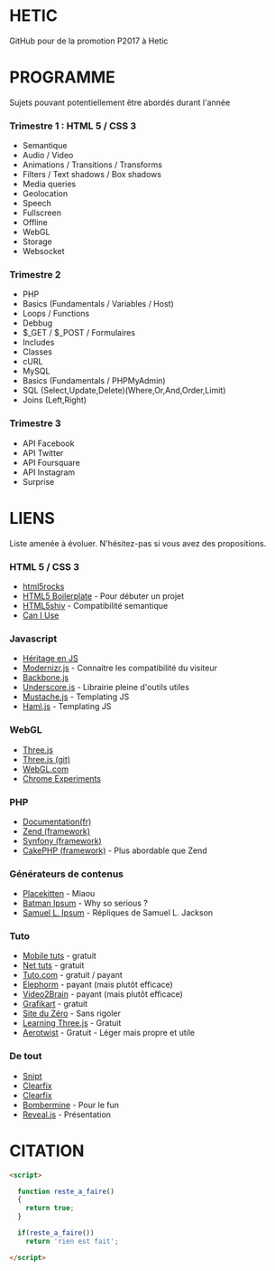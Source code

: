 HETIC
========

GitHub pour de la promotion P2017 à Hetic

# PROGRAMME

Sujets pouvant potentiellement être abordés durant l'année

### Trimestre 1 : HTML 5 / CSS 3

 - Semantique
 - Audio / Video
 - Animations / Transitions / Transforms
 - Filters / Text shadows / Box shadows
 - Media queries
 - Geolocation
 - Speech
 - Fullscreen
 - Offline
 - WebGL
 - Storage
 - Websocket

### Trimestre 2
 
 - PHP
  - Basics (Fundamentals / Variables / Host)
  - Loops / Functions
  - Debbug
  - $_GET / $_POST / Formulaires
  - Includes
  - Classes
  - cURL
 - MySQL
  - Basics (Fundamentals / PHPMyAdmin)
  - SQL (Select,Update,Delete)(Where,Or,And,Order,Limit)
  - Joins (Left,Right)

### Trimestre 3
 
 - API Facebook
 - API Twitter
 - API Foursquare
 - API Instagram
 - Surprise

# LIENS

Liste amenée à évoluer. N'hésitez-pas si vous avez des propositions.

### HTML 5 / CSS 3

  - [html5rocks](http://www.html5rocks.com/)
  - [HTML5 Boilerplate](http://html5boilerplate.com/) - Pour débuter un projet
  - [HTML5shiv](https://github.com/aFarkas/html5shiv) - Compatibilité semantique
  - [Can I Use](http://caniuse.com/)

### Javascript

  - [Héritage en JS](http://ejohn.org/blog/simple-javascript-inheritance/)
  - [Modernizr.js](http://modernizr.com/) - Connaitre les compatibilité du visiteur
  - [Backbone.js](http://backbonejs.org/)
  - [Underscore.js](http://underscorejs.org/) - Librairie pleine d'outils utiles
  - [Mustache.js](https://github.com/janl/mustache.js) - Templating JS
  - [Haml.js](https://github.com/creationix/haml-js) - Templating JS

### WebGL

  - [Three.js](http://threejs.org/)
  - [Three.js (git)](https://github.com/mrdoob/three.js)
  - [WebGL.com](http://www.webgl.com/)
  - [Chrome Experiments](http://www.chromeexperiments.com/webgl/)

### PHP

  - [Documentation(fr)](http://php.net/manual/fr/)
  - [Zend (framework)](http://framework.zend.com/)
  - [Synfony (framework)](http://symfony.com/)
  - [CakePHP (framework)](http://cakephp.org/) - Plus abordable que Zend

### Générateurs de contenus

  - [Placekitten](http://placekitten.com/) - Miaou
  - [Batman Ipsum](http://batman-ipsum.com/) - Why so serious ?
  - [Samuel L. Ipsum](http://slipsum.com/) - Répliques de Samuel L. Jackson

### Tuto

  - [Mobile tuts](http://mobile.tutsplus.com/) - gratuit
  - [Net tuts](http://net.tutsplus.com/) - gratuit
  - [Tuto.com](http://tuto.com) - gratuit / payant
  - [Elephorm](http://www.elephorm.com/) - payant (mais plutôt efficace)
  - [Video2Brain](https://www.video2brain.com/) - payant (mais plutôt efficace)
  - [Grafikart](http://www.grafikart.fr/) - gratuit
  - [Site du Zéro](http://www.siteduzero.com/) - Sans rigoler
  - [Learning Three.js](http://learningthreejs.com/) - Gratuit
  - [Aerotwist](http://www.aerotwist.com/tutorials/) - Gratuit - Léger mais propre et utile

### De tout

  - [Snipt](https://snipt.net/public/)
  - [Clearfix](http://www.webtoolkit.info/css-clearfix.html)
  - [Clearfix](http://www.webtoolkit.info/css-clearfix.html)
  - [Bombermine](bombermine.com) - Pour le fun
  - [Reveal.js](https://github.com/hakimel/reveal.js) - Présentation

# CITATION

```html
<script>

  function reste_a_faire()
  {
    return true;
  }

  if(reste_a_faire())
    return 'rien est fait';

</script>
```
